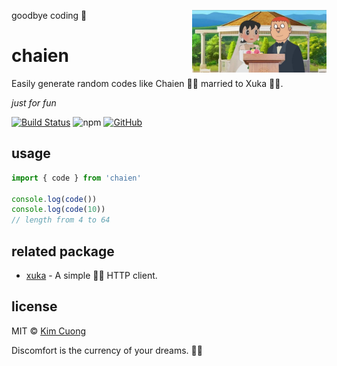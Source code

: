 goodbye coding 👋
<img align="right" height="100" src="./.images/chaien.jpeg">

# chaien

Easily generate random codes like Chaien 🤵‍♂️ married to Xuka 🧖‍♀️.

*just for fun*

[![Build Status](https://travis-ci.com/103cuong/chaien.svg?branch=main)](https://travis-ci.com/103cuong/chaien)
![npm](https://img.shields.io/npm/v/chaien.svg)
[![GitHub](https://img.shields.io/github/license/103cuong/chaien.svg)](https://github.com/103cuong/chaien/blob/main/LICENSE)

## usage

```ts
import { code } from 'chaien'

console.log(code())
console.log(code(10))
// length from 4 to 64
```

## related package

- [xuka](https://www.npmjs.com/package/xuka) - A simple 👰🏻 HTTP client.

## license

MIT © [Kim Cuong](https://github.com/103cuong)

<!-- INSPIRATIONAL_QUOTE_START -->
Discomfort is the currency of your dreams.
🧑‍💻
<!-- INSPIRATIONAL_QUOTE_END -->
